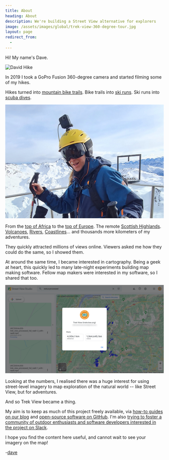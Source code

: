 ```yaml
---
title: About
heading: About
description: We're building a Street View alternative for explorers
image: /assets/images/global/trek-view-360-degree-tour.jpg
layout: page
redirect_from:
  -
---
```


<div class="text-container">

<p>Hi! My name's Dave.</p>

<p><img class="img-fluid" src="/assets/images/global/david-trek-pack.jpg" alt="David Hike" title="David Hike" /></p>

<p>In 2019 I took a GoPro Fusion 360-degree camera and started filming some of my hikes.</p>

<p>Hikes turned into <a target="_blank" href="https://www.google.com/maps/@51.3753448,-0.7524877,3a,75y,314.65h,86.2t/data=!3m8!1e1!3m6!1sAF1QipNuzQja0grAiPoplY223B3oDjmvgy2nM6Pz9iVF!2e10!3e11!6shttps:%2F%2Flh5.googleusercontent.com%2Fp%2FAF1QipNuzQja0grAiPoplY223B3oDjmvgy2nM6Pz9iVF%3Dw203-h100-k-no-pi0.31256816-ya116.79282-ro-0.14583924-fo100!7i5760!8i2880?entry=ttu">mountain bike trails</a>. Bike trails into <a target="_blank" href="https://www.google.com/maps/@45.2641117,6.5594119,3a,75y,280.81h,90.4t/data=!3m8!1e1!3m6!1sAF1QipMnBrIGZflio6VUkms6xwfvxuF7AO-GEP1shpRk!2e10!3e11!6shttps:%2F%2Flh5.googleusercontent.com%2Fp%2FAF1QipMnBrIGZflio6VUkms6xwfvxuF7AO-GEP1shpRk%3Dw203-h100-k-no-pi-1.2893804-ya270.40518-ro-0.09024254-fo100!7i5376!8i2688?entry=ttu">ski runs</a>. Ski runs into <a target="_blank" href="https://www.google.com/maps/@28.023123,-16.5450305,3a,75y,295.83h,89.9t/data=!3m8!1e1!3m6!1sAF1QipPUNt13t0Xj-3HBUqjohsiM4xVVgtlCBQwy3PIa!2e10!3e11!6shttps:%2F%2Flh5.googleusercontent.com%2Fp%2FAF1QipPUNt13t0Xj-3HBUqjohsiM4xVVgtlCBQwy3PIa%3Dw203-h100-k-no-pi-5.3450375-ya224.07976-ro4.8316045-fo100!7i5760!8i2880?entry=ttu">scuba dives</a>.</p>

<p><img class="img-fluid" src="/assets/images/global/david-ski-pack.jpg" alt="David Ski" title="David Ski" /></p>

<p>From the <a target="_blank" href="https://www.google.com/maps/@-3.0766308,37.3542415,3a,75y,324.3h,81.65t/data=!3m7!1e1!3m5!1sAF1QipOykS_sAJfcy1dBWLdSH1INz6jFakL8eEEXtosb!2e10!3e11!7i5760!8i2880?entry=ttu">top of Africa</a> to the <a target="_blank" href="https://www.google.com/maps/@45.9338179,6.8372493,3a,75y,123.74h,85.15t/data=!3m8!1e1!3m6!1sAF1QipOB9UWAOohsb90HeMn_HWXkETaBtYLVM1CMDIGR!2e10!3e11!6shttps:%2F%2Flh5.googleusercontent.com%2Fp%2FAF1QipOB9UWAOohsb90HeMn_HWXkETaBtYLVM1CMDIGR%3Dw203-h100-k-no-pi1.394944-ya283.67828-ro-7.7777524-fo100!7i5376!8i2688?entry=ttu">top of Europe</a>. The remote <a target="_blank" href="https://www.google.com/maps/@57.0703307,-3.6691511,3a,75y,15.71h,85.83t/data=!3m8!1e1!3m6!1sAF1QipOr2xJzjQ8-rJBV1Tgd9Tc_vW_SQXEGvDP-D345!2e10!3e11!6shttps:%2F%2Flh5.googleusercontent.com%2Fp%2FAF1QipOr2xJzjQ8-rJBV1Tgd9Tc_vW_SQXEGvDP-D345%3Dw203-h100-k-no-pi0.14618158-ya15.224078-ro9.547493-fo100!7i5760!8i2880?entry=ttu">Scottish Highlands</a>. <a target="_blank" href="https://www.google.com/maps/@28.2741293,-16.632222,3a,75y,163.69h,96.78t/data=!3m8!1e1!3m6!1sAF1QipPHzySyxnyC02T_bCzM3E-cRkozUI9-Gq1UTaRe!2e10!3e11!6shttps:%2F%2Flh5.googleusercontent.com%2Fp%2FAF1QipPHzySyxnyC02T_bCzM3E-cRkozUI9-Gq1UTaRe%3Dw203-h100-k-no-pi-11.724192-ya107.487625-ro18.630949-fo100!7i5760!8i2880?entry=ttu">Volcanoes</a>, <a target="_blank" href="https://www.google.com/maps/@51.4563312,-0.3053058,3a,75y,350.97h,81.79t/data=!3m8!1e1!3m6!1sAF1QipNmVmigsg509kQZomk8IPLpCJI_e5zqE9XG3Och!2e10!3e11!6shttps:%2F%2Flh5.googleusercontent.com%2Fp%2FAF1QipNmVmigsg509kQZomk8IPLpCJI_e5zqE9XG3Och%3Dw203-h100-k-no-pi6.665524-ya158.31541-ro6.1872463-fo100!7i5760!8i2880?entry=ttu">Rivers</a>, <a target="_blank" href="https://www.google.com/maps/@50.182347,-5.6064845,3a,75y,198.61h,82.92t/data=!3m8!1e1!3m6!1sAF1QipNE0fQf6J1XjTi3etd4meq4hq3IHDr5WWVPBg45!2e10!3e11!6shttps:%2F%2Flh5.googleusercontent.com%2Fp%2FAF1QipNE0fQf6J1XjTi3etd4meq4hq3IHDr5WWVPBg45%3Dw203-h100-k-no-pi-0.5345772-ya235.52203-ro-4.914188-fo100!7i5760!8i2880?entry=ttu">Coastlines</a>... and thousands more kilometers of my adventures.

<p>They quickly attracted millions of views online. Viewers asked me how they could do the same, so I showed them.</p>

<p>At around the same time, I became interested in cartography. Being a geek at heart, this quickly led to many late-night experiments building map making software. Fellow map makers were interested in my software, so I shared that too.</p>

<p><img class="img-fluid" src="/assets/images/global/streetview-stats.png" alt="Trek View Street View" title="Trek View Street View" /></p>

<p>Looking at the numbers, I realised there was a huge interest for using street-level imagery to map exploration of the natural world -- like Street View, but for adventures.</p>

<p>And so Trek View became a thing.</p>

<p>My aim is to keep as much of this project freely available, via <a href="/blog">how-to guides on our blog</a> and <a target="_blank" href="https://github.com/trek-view/">open-source software on GitHub</a>. I'm also <a href="https://join.slack.com/t/trekview/shared_invite/zt-1gb4upchi-52pmWhPiwhFaAQqm0vWmJg">trying to foster a community of outdoor enthusiasts and software developers interested in the project on Slack</a>.</p>

<p>I hope you find the content here useful, and cannot wait to see your imagery on the map!</p>

<p>-<a href="https://www.himynamesdave.com/" target="_blank">dave</a></p>

</div>